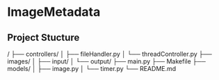 # ImageMetadata

## Project Stucture

/
├── controllers/
│   ├── fileHandler.py
│   └── threadController.py
├── images/
│   ├── input/
│   └── output/
├── main.py
├── Makefile
├── models/
│   ├── image.py
│   └── timer.py
└── README.md